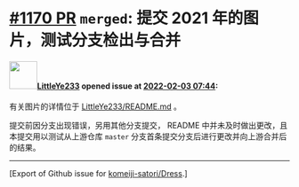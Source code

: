 # [\#1170 PR](https://github.com/komeiji-satori/Dress/pull/1170) `merged`: 提交 2021 年的图片，测试分支检出与合并

#### <img src="https://avatars.githubusercontent.com/u/30514318?v=4" width="50">[LittleYe233](https://github.com/LittleYe233) opened issue at [2022-02-03 07:44](https://github.com/komeiji-satori/Dress/pull/1170):

有关图片的详情位于 [LittleYe233/README.md](/LittleYe233/Dress/blob/dev/LittleYe233/README.md) 。

提交前因分支出现错误，另用其他分支提交， README 中并未及时做出更改，且本提交用以测试从上游仓库 `master` 分支首条提交分支后进行更改并向上游合并后的结果。




-------------------------------------------------------------------------------



[Export of Github issue for [komeiji-satori/Dress](https://github.com/komeiji-satori/Dress).]
